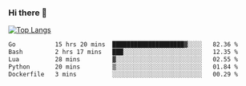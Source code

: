 ### Hi there 👋

<!--
**3Xpl0it3r/3Xpl0it3r** is a ✨ _special_ ✨ repository because its `README.md` (this file) appears on your GitHub profile.

Here are some ideas to get you started:

- 🔭 I’m currently working on ...
- 🌱 I’m currently learning ...
- 👯 I’m looking to collaborate on ...
- 🤔 I’m looking for help with ...
- 💬 Ask me about ...
- 📫 How to reach me: ...
- 😄 Pronouns: ...
- ⚡ Fun fact: ...
-->


[![Top Langs](https://github-readme-stats.vercel.app/api/top-langs/?username=3Xpl0it3r&layout=compact)](https://github.com/3Xpl0it3r/3Xpl0it3r)

<!--START_SECTION:waka-->

```txt
Go           15 hrs 20 mins  ████████████████████▓░░░░   82.36 %
Bash         2 hrs 17 mins   ███░░░░░░░░░░░░░░░░░░░░░░   12.35 %
Lua          28 mins         ▓░░░░░░░░░░░░░░░░░░░░░░░░   02.55 %
Python       20 mins         ▒░░░░░░░░░░░░░░░░░░░░░░░░   01.84 %
Dockerfile   3 mins          ░░░░░░░░░░░░░░░░░░░░░░░░░   00.29 %
```

<!--END_SECTION:waka-->

